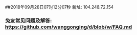 ##2018年09月28日07时12分07秒 新址: 104.248.72.154
### 兔友常见问题及解答: https://github.com/wanggonging/d/blob/w/FAQ.md
